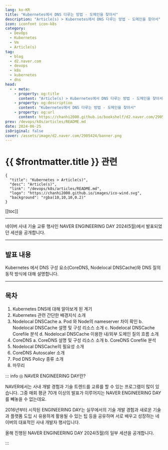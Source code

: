 ```yaml
---
lang: ko-KR
title: "Kubernetes에서 DNS 다루는 방법 - 도메인을 찾아서"
description: "Article(s) > Kubernetes에서 DNS 다루는 방법 - 도메인을 찾아서"
icon: iconfont icon-k8s
category: 
  - DevOps
  - Kubernetes
  - Vm
  - Article(s)
tag: 
  - blog
  - d2.naver.com
  - devops
  - k8s
  - kubernetes
  - dns
head:  
  - - meta:
    - property: og:title
      content: "Article(s) > Kubernetes에서 DNS 다루는 방법 - 도메인을 찾아서"
    - property: og:description
      content: "Kubernetes에서 DNS 다루는 방법 - 도메인을 찾아서"
    - property: og:url
      content: https://chanhi2000.github.io/bookshelf/d2.naver.com/2905424.html
prev: /devops/k8s/articles/README.md
date: 2024-06-25
isOriginal: false
cover: /assets/image/d2.naver.com/2905424/banner.png
---
```


# {{ $frontmatter.title }} 관련

```component VPCard
{
  "title": "Kubernetes > Article(s)",
  "desc": "Article(s)",
  "link": "/devops/k8s/articles/README.md",
  "logo": "https://chanhi2000.github.io/images/ico-wind.svg",
  "background": "rgba(10,10,10,0.2)"
}
```

[[toc]]

---

<SiteInfo
  name="Kubernetes에서 DNS 다루는 방법 - 도메인을 찾아서 | NAVER D2"
  desc="Kubernetes에서 DNS 다루는 방법 - 도메인을 찾아서"
  url="https://d2.naver.com/helloworld/2905424"
  logo="/assets/image/d2.naver.com/favicon.ico"
  preview="/assets/image/d2.naver.com/2905424/banner.png"/>

네이버 사내 기술 교류 행사인 NAVER ENGINEERING DAY 2024(5월)에서 발표되었던 세션을 공개합니다.

<!-- 
https://tv.naver.com/embed/56456809?autoPlay=true
TODO: find youtube
-->

---

## 발표 내용

Kubernetes 에서 DNS 구성 요소(CoreDNS, Nodelocal DNSCache)와 DNS 질의 동작 방식에 대해 설명합니다.

---

## 목차

1. Kubernetes DNS에 대해 알아보게 된 계기  
2. Kubernetes 관련 간단한 배경지식 소개  
3. Nodelocal DNSCache
  a. Pod 와 Node의 nameserver 차이 확인
  b. Nodelocal DNSCache 설명 및 구성 리소스 소개
  c. Nodelocal DNSCache Corefile 분석
  d. Nodelocal DNSCache 이용한 내/외부 도메인 질의 흐름 소개
4. CoreDNS
  a. CoreDNS 설명 및 구성 리소스 소개
  b. CoreDNS Corefile 분석
5. Nodelocal DNSCache의 필요성 소개  
6. CoreDNS Autoscaler 소개  
7. Pod DNS Policy 종류 소개  
8. 마무리

::: info ◎ NAVER ENGINEERING DAY란?
  
NAVER에서는 사내 개발 경험과 기술 트렌드를 교류를 할 수 있는 프로그램이 많이 있습니다. 그중 매회 평균 70개 이상의 발표가 이루어지는 NAVER ENGINEERING DAY를 빼놓을 수 없는데요.

2016년부터 시작된 ENGINEERING DAY는 실무에서의 기술 개발 경험과 새로운 기술과 플랫폼 도입 시 유용하게 활용될 수 있는 팁 등을 공유하며 서로 배우고 성장하는 네이버의 대표적인 사내 개발자 행사입니다.

올해 진행된 NAVER ENGINEERING DAY 2024(5월)의 일부 세션을 공개합니다.

:::
